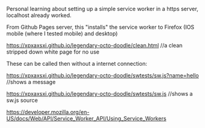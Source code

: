 Personal learning about setting up a simple service worker in a https server, localhost already worked.

From Github Pages server, this "installs" the service worker to Firefox (IOS mobile (where I tested mobile)  and desktop)

https://xpxaxsxi.github.io/legendary-octo-doodle/clean.html //a clean stripped down white page for no use


These can be called then without a internet connection: 

https://xpxaxsxi.github.io/legendary-octo-doodle/swtests/sw.js?name=hello //shows a message

https://xpxaxsxi.github.io/legendary-octo-doodle/swtests/sw.js //shows a sw.js source


https://developer.mozilla.org/en-US/docs/Web/API/Service_Worker_API/Using_Service_Workers
